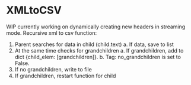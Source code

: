 # XMLtoCSV
WIP currently working on dynamically creating new headers in streaming mode.
Recursive xml to csv function:

  
1. Parent searches for data in child (child.text)
  a. If data, save to list
2. At the same time checks for grandchildren
  a. If grandchildren, add to dict {child_elem: [grandchildren]}.
  b. Tag: no_grandchildren is set to False.
3. If no grandchildren, write to file
4. If grandchildren, restart function for child
